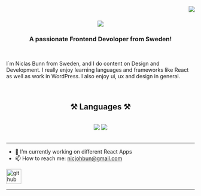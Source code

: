<img align="right" src="https://visitor-badge.laobi.icu/badge?page_id=bunn1" />

<h1 align="center">
    <img src="https://readme-typing-svg.herokuapp.com/?font=Righteous&size=35&center=true&vCenter=true&width=500&height=70&duration=4000&lines=Hi+There!+👋;+I'm+Niclas+Bunn!;" />
</h1>

<h3 align="center">A passionate Frontend Devoloper from Sweden!</h3>

<br/>

I´m Niclas Bunn from Sweden, and I do content on Design and Development. I really enjoy learning languages and frameworks like React as well as work in WordPress. I also enjoy ui, ux and design in general.

<br/>

<h2 align="center">⚒️ Languages ⚒️</h2>
<br/>
<div align="center">
    <img src="https://skillicons.dev/icons?i=react,html,css,vscode,github,figma,tailwind,git,r" />
    <img src="https://skillicons.dev/icons?i=nodejs,javascript" /><br>
</div>
<br/>
<hr/>



- 🔭 I’m currently working on different React Apps 
- 📫 How to reach me: nicjohbun@gmail.com 


[<img src='https://cdn.jsdelivr.net/npm/simple-icons@3.0.1/icons/github.svg' alt='github' height='40'>](https://github.com/bunn1)  


<hr/>




